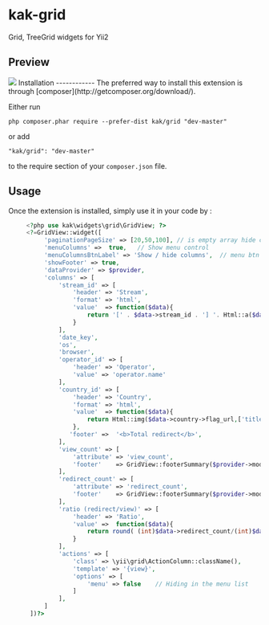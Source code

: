 # kak-grid
Grid, TreeGrid widgets for Yii2

Preview
-----------
<img src="https://lh3.googleusercontent.com/-ViaLrNwzD_8/Vb9fHnWvtPI/AAAAAAAAAEQ/sFC83sEAMhY/s480-Ic42/kakGridPreview.png">
Installation
------------
The preferred way to install this extension is through [composer](http://getcomposer.org/download/).

Either run

```
php composer.phar require --prefer-dist kak/grid "dev-master"
```

or add

```
"kak/grid": "dev-master"
```

to the require section of your `composer.json` file.

Usage
-----
Once the extension is installed, simply use it in your code by  :
```php
     <?php use kak\widgets\grid\GridView; ?>
     <?=GridView::widget([
          'paginationPageSize' => [20,50,100], // is empty array hide control
          'menuColumns' =>  true,   // Show menu control
          'menuColumnsBtnLabel' => 'Show / hide columns',  // menu btn label
          'showFooter' => true,
          'dataProvider' => $provider,
          'columns' => [
              'stream_id' => [
                  'header' => 'Stream',
                  'format' => 'html',
                  'value'  => function($data){
                      return '[' . $data->stream_id . '] '. Html::a($data->stream->name,['/dashboard/stream/update', 'id' => $data->stream->id ]);
                  }
              ],
              'date_key',
              'os',
              'browser',
              'operator_id' => [
                  'header' => 'Operator',
                  'value' => 'operator.name'
              ],
              'country_id' => [
                  'header' => 'Country',
                  'format' => 'html',
                  'value'  => function($data){
                      return Html::img($data->country->flag_url,['title' => $data->country->name_ru]);
                  },
                 'footer' =>  '<b>Total redirect</b>',
              ],
              'view_count' => [
                  'attribute' => 'view_count',
                  'footer'    => GridView::footerSummary($provider->models,'view_count',GridView::SUMMARY_SUM),   // helper calculating function
              ],
              'redirect_count' => [
                  'attribute' => 'redirect_count',
                  'footer'    => GridView::footerSummary($provider->models,'redirect_count',GridView::SUMMARY_SUM),
              ],
              'ratio (redirect/view)' => [
                  'header' => 'Ratio',
                  'value' =>  function($data){
                      return round( (int)$data->redirect_count/(int)$data->view_count ,2);
                  }
              ],
              'actions' => [
                  'class' => \yii\grid\ActionColumn::className(),
                  'template' => '{view}',
                  'options' => [
                      'menu' => false    // Hiding in the menu list
                  ]
              ],
          ]
      ])?>
```